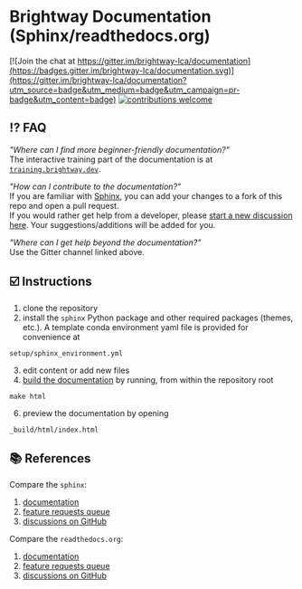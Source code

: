 # Brightway Documentation (Sphinx/readthedocs.org)

[![Join the chat at https://gitter.im/brightway-lca/documentation](https://badges.gitter.im/brightway-lca/documentation.svg)](https://gitter.im/brightway-lca/documentation?utm_source=badge&utm_medium=badge&utm_campaign=pr-badge&utm_content=badge)
[![contributions welcome](https://img.shields.io/badge/contributions-welcome-brightgreen.svg?style=flat)](https://github.com/brightway-lca/brightway-documentation-readthedocs/discussions)

## ⁉️ FAQ

_"Where can I find more beginner-friendly documentation?"_ \
The interactive training part of the documentation is at [`training.brightway.dev`](https://training.brightway.dev/).

_"How can I contribute to the documentation?"_ \
If you are familiar with [Sphinx](https://www.sphinx-doc.org/en/master/), you can add your changes to a fork of this repo and open a pull request. \
If you would rather get help from a developer, please [start a new discussion here](https://github.com/brightway-lca/brightway-documentation/discussions). Your suggestions/additions will be added for you.

_"Where can I get help beyond the documentation?"_ \
Use the Gitter channel linked above.

## ☑️ Instructions

1. clone the repository
2. install the `sphinx` Python package and other required packages (themes, etc.). A template conda environment yaml file is provided for convenience at

```
setup/sphinx_environment.yml
```

3. edit content or add new files
4. [build the documentation](https://www.sphinx-doc.org/en/master/usage/quickstart.html) by running, from within the repository root

```
make html
```

6. preview the documentation by opening

```
_build/html/index.html
```

## 📚 References

Compare the `sphinx`:

1. [documentation](https://jupyterbook.org/en/stable/intro.html)
2. [feature requests queue](https://executablebooks.org/en/latest/feature-vote.html)
3. [discussions on GitHub](https://github.com/orgs/executablebooks/discussions)

Compare the `readthedocs.org`:

1. [documentation](https://jupyterbook.org/en/stable/intro.html)
2. [feature requests queue](https://executablebooks.org/en/latest/feature-vote.html)
3. [discussions on GitHub](https://github.com/orgs/executablebooks/discussions)